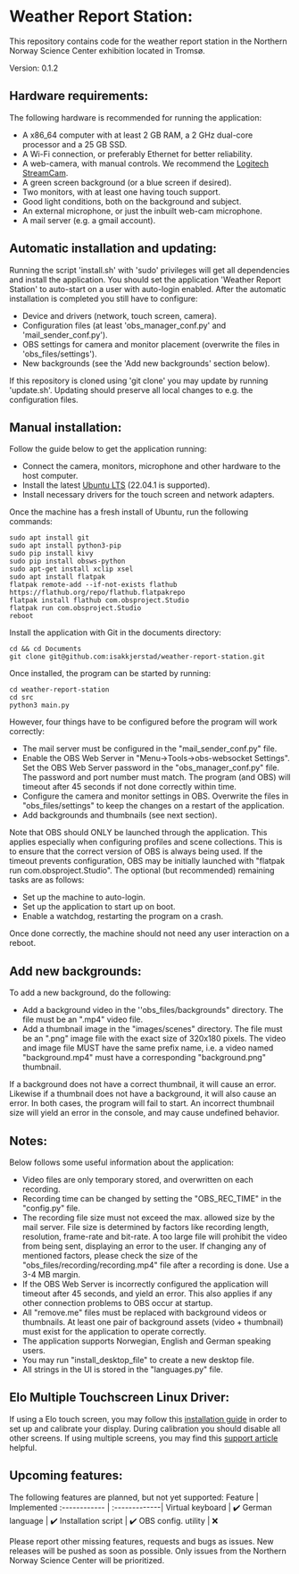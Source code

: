 # Weather Report Station:
This repository contains code for the weather report station in the Northern Norway Science Center exhibition located in Tromsø.

Version: 0.1.2

## Hardware requirements:
The following hardware is recommended for running the application:
- A x86_64 computer with at least 2 GB RAM, a 2 GHz dual-core processor and a 25 GB SSD.
- A Wi-Fi connection, or preferably Ethernet for better reliability.
- A web-camera, with manual controls. We recommend the [Logitech StreamCam](https://www.logitech.com/no-no/products/webcams/streamcam.960-001297.html).
- A green screen background (or a blue screen if desired).
- Two monitors, with at least one having touch support. 
- Good light conditions, both on the background and subject.
- An external microphone, or just the inbuilt web-cam microphone.
- A mail server (e.g. a gmail account).

## Automatic installation and updating:
Running the script 'install.sh' with 'sudo' privileges will get all dependencies and install the application.
You should set the application 'Weather Report Station' to auto-start on a user with auto-login enabled.
After the automatic installation is completed you still have to configure:
- Device and drivers (network, touch screen, camera).
- Configuration files (at least 'obs_manager_conf.py' and 'mail_sender_conf.py').
- OBS settings for camera and monitor placement (overwrite the files in 'obs_files/settings').
- New backgrounds (see the 'Add new backgrounds' section below).

If this repository is cloned using 'git clone' you may update by running 'update.sh'. Updating should
preserve all local changes to e.g. the configuration files.

## Manual installation:
Follow the guide below to get the application running:
- Connect the camera, monitors, microphone and other hardware to the host computer.
- Install the latest [Ubuntu LTS](https://ubuntu.com/download/desktop) (22.04.1 is supported).
- Install necessary drivers for the touch screen and network adapters.

Once the machine has a fresh install of Ubuntu, run the following commands:
```
sudo apt install git
sudo apt install python3-pip
sudo pip install kivy
sudo pip install obsws-python
sudo apt-get install xclip xsel
sudo apt install flatpak
flatpak remote-add --if-not-exists flathub https://flathub.org/repo/flathub.flatpakrepo
flatpak install flathub com.obsproject.Studio
flatpak run com.obsproject.Studio
reboot
```
Install the application with Git in the documents directory:
```
cd && cd Documents
git clone git@github.com:isakkjerstad/weather-report-station.git
```
Once installed, the program can be started by running:
```
cd weather-report-station
cd src
python3 main.py
```
However, four things have to be configured before the program will work correctly:
- The mail server must be configured in the "mail_sender_conf.py" file.
- Enable the OBS Web Server in "Menu->Tools->obs-websocket Settings". Set the OBS Web Server password in the "obs_manager_conf.py" file. The password and port number must match. The program (and OBS) will timeout after 45 seconds if not done correctly within time.
- Configure the camera and monitor settings in OBS. Overwrite the files in "obs_files/settings" to keep the changes on a restart of the application.
- Add backgrounds and thumbnails (see next section).

Note that OBS should ONLY be launched through the application. This applies especially when configuring profiles and scene collections. This is to ensure that the correct version of OBS is always being used. If the timeout prevents configuration, OBS may be initially launched with "flatpak run com.obsproject.Studio". The optional (but recommended) remaining tasks are as follows:
- Set up the machine to auto-login.
- Set up the application to start up on boot.
- Enable a watchdog, restarting the program on a crash.

Once done correctly, the machine should not need any user interaction on a reboot.

## Add new backgrounds:
To add a new background, do the following:
- Add a background video in the ''obs_files/backgrounds" directory. The file must be an ".mp4" video file.
- Add a thumbnail image in the "images/scenes" directory. The file must be an ".png" image file with the exact size of 320x180 pixels. The video and image file MUST have the same prefix name, i.e. a video named "background.mp4" must have a corresponding "background.png" thumbnail.

If a background does not have a correct thumbnail, it will cause an error. Likewise if a thumbnail does not have a background, it will also cause an error. In both cases, the program will fail to start. An incorrect thumbnail size will yield an error in the console, and may cause undefined behavior.

## Notes:
Below follows some useful information about the application:
- Video files are only temporary stored, and overwritten on each recording.
- Recording time can be changed by setting the "OBS_REC_TIME" in the "config.py" file.
- The recording file size must not exceed the max. allowed size by the mail server. File size is determined by factors like recording length, resolution, frame-rate and bit-rate. A too large file will prohibit the video from being sent, displaying an error to the user. If changing any of mentioned factors, please check the size of the "obs_files/recording/recording.mp4" file after a recording is done. Use a 3-4 MB margin.
- If the OBS Web Server is incorrectly configured the application will timeout after 45 seconds, and yield an error. This also applies if any other connection problems to OBS occur at startup.
- All "remove.me" files must be replaced with background videos or thumbnails. At least one pair of background assets (video + thumbnail) must exist for the application to operate correctly.
- The application supports Norwegian, English and German speaking users.
- You may run "install_desktop_file" to create a new desktop file.
- All strings in the UI is stored in the "languages.py" file.

## Elo Multiple Touchscreen Linux Driver:
If using a Elo touch screen, you may follow this [installation guide](http://media.elotouch.com/Support/files/install/Elo-Linux-ST-USB-Driver-v4.3.1_Installation-Instructions.txt) in
order to set up and calibrate your display. During calibration you should disable all other screens. If using multiple screens, you may
find this [support article](https://askubuntu.com/questions/51445/how-do-i-calibrate-a-touchscreen-on-a-dual-monitor-system) helpful.

## Upcoming features:
The following features are planned, but not yet supported:
Feature | Implemented
:------------ | :-------------|
Virtual keyboard | :heavy_check_mark:
German language | :heavy_check_mark:
Installation script | :heavy_check_mark:
OBS config. utility | :x:

Please report other missing features, requests and bugs as issues. New releases will be pushed as soon as possible. Only issues from the Northern Norway Science Center will be prioritized.
